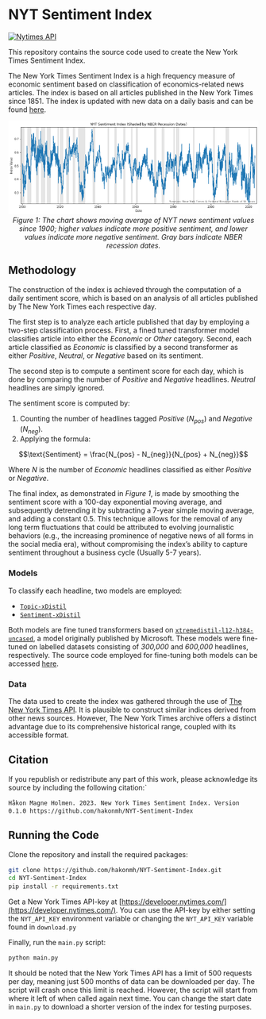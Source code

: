 # NYT Sentiment Index

[![Nytimes API](https://developer.nytimes.com/files/poweredby_nytimes_150a.png?v=1583354208339)](https://developer.nytimes.com)

This repository contains the source code used to create the New York Times Sentiment Index.

The New York Times Sentiment Index is a high frequency measure of economic sentiment based
on classification of economics-related news articles. The index is based on all articles
published in the New York Times since 1851. The index is updated with new data on a daily basis
and can be found [here](https://www.hakholm.com/nyt-sentiment-index).

<p align="center">
  <img src="nyt-index.png" alt="The New York Sentiment Index - Historical overview (1900-2023)">
  <br>
  <em>Figure 1: The chart shows moving average of NYT news sentiment values since 1900; higher
  values indicate more positive sentiment, and lower values indicate more negative sentiment.
  Gray bars indicate NBER recession dates.</em>
</p>

## Methodology

The construction of the index is achieved through the computation of a daily sentiment score,
which is based on an analysis of all articles published by The New York Times each respective day.

The first step is to analyze each article published that day by employing a two-step classification
process. First, a fined tuned transformer model classifies article into either the *Economic* or *Other*
category. Second, each article classified as *Economic* is classified by a second transformer
as either *Positive*, *Neutral*, or *Negative* based on its sentiment.

The second step is to compute a sentiment score for each day, which is done by comparing the number
of *Positive* and *Negative* headlines. *Neutral* headlines are simply ignored.

The sentiment score is computed by:

1. Counting the number of headlines tagged *Positive* ($N_{pos}$)
and *Negative* ($N_{neg}$).
2. Applying the formula:

```math
\text{Sentiment} = \frac{N_{pos} - N_{neg}}{N_{pos} + N_{neg}}
```

Where $N$ is the number of *Economic* headlines classified as either *Positive* or *Negative*.

The final index, as demonstrated in *Figure 1*, is made by smoothing the sentiment score with
a 100-day exponential moving average, and subsequently detrending it by subtracting a 7-year
simple moving average, and adding a constant $0.5$. This technique allows for the removal of any long
term fluctuations that could be attributed to evolving journalistic behaviors (e.g., the increasing
prominence of negative news of all forms in the social media era), without compromising the
index’s ability to capture sentiment throughout a business cycle (Usually 5-7 years).

### Models

To classify each headline, two models are employed:

- [`Topic-xDistil`](https://huggingface.co/hakonmh/topic-xdistil-uncased)
- [`Sentiment-xDistil`](https://huggingface.co/hakonmh/sentiment-xdistil-uncased)

Both models are fine tuned transformers based on
[`xtremedistil-l12-h384-uncased`](https://huggingface.co/microsoft/xtremedistil-l12-h384-uncased),
a model originally published by Microsoft. These models were fine-tuned on labelled
datasets consisting of *300,000* and *600,000* headlines, respectively. The source code employed for
fine-tuning both models can be accessed [here](https://github.com/hakonmh/distilnews).

### Data

The data used to create the index was gathered through the use of
[The New York Times API](https://developer.nytimes.com/).
It is plausible to construct similar indices derived from other news sources. However, The New York
Times archive offers a distinct advantage due to its comprehensive historical range, coupled with its
accessible format.

## Citation

If you republish or redistribute any part of this work, please acknowledge its source by including
the following citation:`

```text
Håkon Magne Holmen. 2023. New York Times Sentiment Index. Version 0.1.0 https://github.com/hakonmh/NYT-Sentiment-Index
```

## Running the Code

Clone the repository and install the required packages:

```bash
git clone https://github.com/hakonmh/NYT-Sentiment-Index.git
cd NYT-Sentiment-Index
pip install -r requirements.txt
```

Get a New York Times API-key at [https://developer.nytimes.com/](https://developer.nytimes.com/).
You can use the API-key by either setting the `NYT_API_KEY` environment variable or changing the
`NYT_API_KEY` variable found in `download.py`

Finally, run the `main.py` script:

```bash
python main.py
```

It should be noted that the New York Times API has a limit of 500 requests per day, meaning just
500 months of data can be downloaded per day. The script will crash once this limit is reached.
However, the script will start from where it left of when called again next time. You can change
the start date in `main.py` to download a shorter version of the index for testing purposes.
